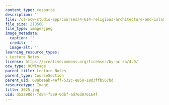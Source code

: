 ```yaml
---
content_type: resource
description: ''
file: /ol-ocw-studio-app/courses/4-614-religious-architecture-and-islamic-cultures-fall-2002/d52a98d7fd84f5890dbfad76d076164f_3025.jpg
file_size: 218568
file_type: image/jpeg
image_metadata:
  caption: ''
  credit: ''
  image-alt: ''
learning_resource_types:
- Lecture Notes
license: https://creativecommons.org/licenses/by-nc-sa/4.0/
ocw_type: OCWImage
parent_title: Lecture Notes
parent_type: CourseSection
parent_uid: 68abeaab-4eff-532c-e858-18d3ffb567bd
resourcetype: Image
title: 3025.jpg
uid: d52a98d7-fd84-f589-0dbf-ad76d076164f
---
```

